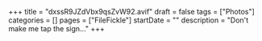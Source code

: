 +++
title = "dxssR9JZdVbx9qsZvW92.avif"
draft = false
tags = ["Photos"]
categories = []
pages = ["FileFickle"]
startDate = ""
description = "Don't make me tap the sign..."
+++
